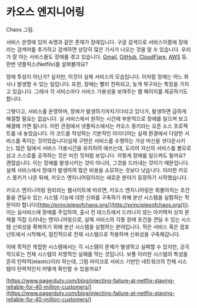 # 카오스 엔지니어링

Chaos 그림.

서비스 운영에 있어 숙명과 같은 존재가 장애입니다. 구글 검색으로 서비스이름에 장애라는 검색어를 추가하고 검색하면 상당히 많은 기사가 나오는 것을 알 수 있습니다. 우리가 잘 아는 서비스들도 장애를 겪고 있습니다. [Gmail](https://it.donga.com/28827/), [GitHub](https://github.blog/2020-02-28-february-service-disruptions/), [CloudFlare](https://www.krcert.or.kr/data/trendView.do?bulletin_writing_sequence=1972), [AWS](https://aws.amazon.com/ko/blogs/korea/follow-up-to-the-november-22-event-in-aws-seoul-region/) 등. 한번 넷플릭스\(Netfilx\)를 살펴볼까요?

장애 투성이 아닌가? 싶지만, 이것이 실제 서비스의 모습입니다. 이처럼 장애는 어느 회사나 발생할 수 있는 일입니다. 또한, 장애는 빨리 전파되고, 늦게 복구되는 특징을 가지고 있습니다. 그래서 각 서비스마다 서비스 가용성을 보여주는 웹 페이지를 제공하기도 합니다.

그렇다고, 서비스를 운영하며, 장애가 발생하기까지기다리고 있다가, 발생하면 급하게 해결할 필요는 없습니다. 실 서비스에서 원하는 시간에 부분적으로 장애를 일으켜 보고 해결해 가면 됩니다. 이런 관점에서 넷플릭스에서는 카오스 몽키라는 오픈 소스 프로젝트를 내 놓았습니다. 이 코드를 작성하는 기본적인 아이디어는 실제 환경에서 다양한 서비스를 죽이는 것이었습니다\(실제 구현은 서비스를 수행하는 가상 머신을 셧다운시키는\). 많은 팀에서 서비스 가용시간을 유지하려 애쓰는데, 도리어 자신의 서비스를 볼모로 삼고 스스로를 공격하는 것은 미친 짓처럼 보입니다. 이렇게 장애를 일으켜도 될까요? 괜찮습니다. 이는 장애를 발생시키는 것이 아니라, 그것을 드러내는 것이기 때문입니다. 실제 서비스에서 장애가 발생하여 많은 비용을 소모하는 것보다 낫습니다. 이러한 카오스 몽키가 나온 뒤에, 카오스 엔지니어링이라는 새로운 분야가 등장하기 시작했습니다.

카오스 엔지니어링 원리라는 웹사이트에 따르면, 카오스 엔지니어링은 휘몰아치는 조건들을 견딜수 있는 시스템 기능에 대한 신뢰를 구축하기 위해 분산 시스템을 실험하는 학문이라 합니다\([http://principlesofchaos.org/](http://principlesofchaos.org/)\). 이는 실서비스에 장애를 주입하여, 출시 전 테스트에서 드러나지 않는 아키텍처 상의 문제를 직접 드러내는 엔지니어링으로, 실제 서비스의 각종 장애 조건을 견딜 수 있는 시스템 신뢰성을 확복하기 위해 분산 시스템을 실험하는 분야입니다. 작은 서비스 혹은 컴포넌트에서 시작해서, 점진적으로 전체 시스템으로 적용하며 신뢰성을 구축해갑니다.

이에 목적은 복잡한 시스템에서는 각 시스템이 문제가 발생하고 실패할 수 있지만, 긍극적으로는 전체 시스템의 치명적인 실패를 막는 것입니다. 보통 이러한 시스템의 특성을 흔히 탄력적\(elastic\)이라 하는데, 그럼 마이크로 서비스 기반인 네트워크의 전체 시스템이 탄력적인지 어떻게 확인할 수 있을까요?

[https://www.pagerduty.com/blog/injecting-failure-at-netflix-staying-reliable-for-40-million-customers/](https://www.pagerduty.com/blog/injecting-failure-at-netflix-staying-reliable-for-40-million-customers/)

